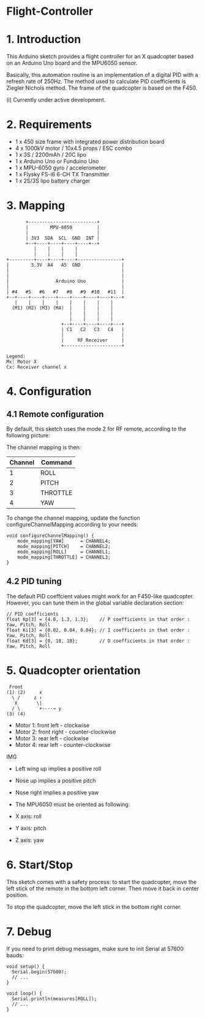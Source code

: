 # Flight-Controller
# 1. Introduction
This Arduino sketch provides a flight controller for an X quadcopter based on an Arduino Uno board and the MPU6050 sensor.

Basically, this automation routine is an implementation of a digital PID with a refresh rate of 250Hz. The method used to calculate PID coefficients is Ziegler Nichols method. The frame of the quadcopter is based on the F450.

(i) Currently under active development.

# 2. Requirements
- 1 x 450 size frame with integrated power distribution board
- 4 x 1000kV motor / 10x4.5 props / ESC combo
- 1 x 3S / 2200mAh / 20C lipo
- 1 x Arduino Uno or Funduino Uno
- 1 x MPU-6050 gyro / accelerometer
- 1 x Flysky FS-i6 6-CH TX Transmitter
- 1 x 2S/3S lipo battery charger

# 3. Mapping
```
       +-------------------------+
       |        MPU-6050         |
       |                         |
       | 3V3  SDA  SCL  GND  INT |
       +--+----+----+----+----+--+
          |    |    |    |
          |    |    |    |
+---------+----+----+----+----------------+
|        3.3V  A4   A5  GND               |
|                                         |
|                                         |
|                 Arduino Uno             |
|                                         |
| #4   #5   #6   #7   #8   #9  #10   #11  |
+--+----+----+----+----+----+----+----+---+
   |    |    |    |    |    |    |    |
  (M1) (M2) (M3) (M4)  |    |    |    |
                       |    |    |    |  
                       |    |    |    |
                    +--+----+----+----+---+
                    | C1   C2   C3   C4   |
                    |                     |
                    |     RF Receiver     |
                    +---------------------+
  
Legend:
Mx: Motor X
Cx: Receiver channel x
```
 # 4. Configuration
 ## 4.1 Remote configuration
By default, this sketch uses the mode 2 for RF remote, according to the following picture:


The channel mapping is then:

| Channel  | Command |
| -------- | ------- |
| 1        |   ROLL  |
| 2        |  PITCH  |
| 3        |THROTTLE |
| 4        |   YAW   |

	     	
To change the channel mapping, update the function configureChannelMapping according to your needs:
```
void configureChannelMapping() {
    mode_mapping[YAW]      = CHANNEL4;
    mode_mapping[PITCH]    = CHANNEL2;
    mode_mapping[ROLL]     = CHANNEL1;
    mode_mapping[THROTTLE] = CHANNEL3;
}
```
## 4.2 PID tuning
The default PID coeffcient values might work for an F450-like quadcopter. However, you can tune them in the global variable declaration section:
```
// PID coefficients
float Kp[3] = {4.0, 1.3, 1.3};    // P coefficients in that order : Yaw, Pitch, Roll
float Ki[3] = {0.02, 0.04, 0.04}; // I coefficients in that order : Yaw, Pitch, Roll
float Kd[3] = {0, 18, 18};        // D coefficients in that order : Yaw, Pitch, Roll
```
# 5. Quadcopter orientation
```
 Front
(1) (2)     x
  \ /     z ↑
   X       \|
  / \       +----→ y
(3) (4)
```
- Motor 1: front left - clockwise
- Motor 2: front right - counter-clockwise
- Motor 3: rear left - clockwise
- Motor 4: rear left - counter-clockwise

IMG

- Left wing up implies a positive roll
- Nose up implies a positive pitch
- Nose right implies a positive yaw
- The MPU6050 must be oriented as following:

- X axis: roll
- Y axis: pitch
- Z axis: yaw

# 6. Start/Stop
This sketch comes with a safety process: to start the quadcopter, move the left stick of the remote in the bottom left corner. Then move it back in center position.

To stop the quadcopter, move the left stick in the bottom right corner.

# 7. Debug
If you need to print debug messages, make sure to init Serial at 57600 bauds:
```
void setup() {
  Serial.begin(57600);
  // ...
}

void loop() {
  Serial.println(measures[ROLL]);
  // ...
}
```
